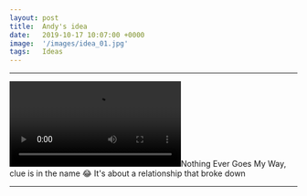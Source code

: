 ```yaml
---
layout: post
title:  Andy's idea
date:   2019-10-17 10:07:00 +0000
image:  '/images/idea_01.jpg'
tags:   Ideas
---
```


***

<div class="myDiv"><video controls><source src="/images/videos/andy_01.mp4" type="video/mp4"></video>Nothing Ever Goes My Way, clue is in the name 😂 It's about a relationship that broke down</div>

***